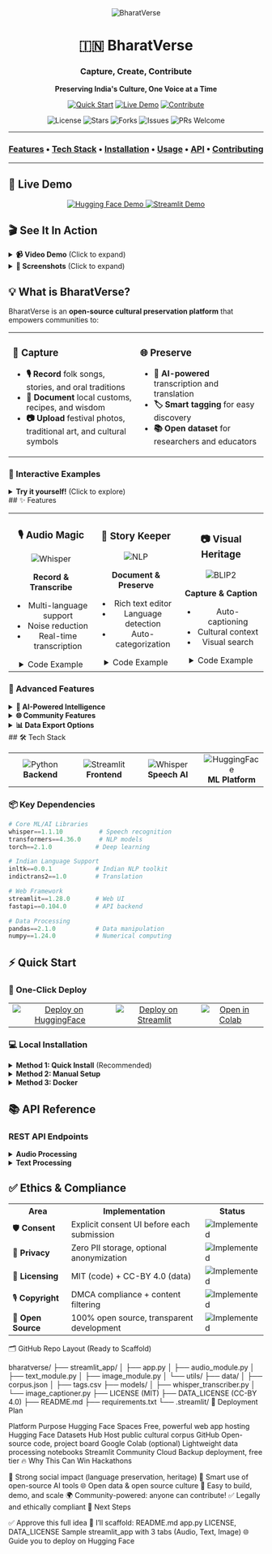 <div align="center">
  <img src="https://img.shields.io/badge/BharatVerse-Preserving_Culture-orange?style=for-the-badge&logo=data:image/png;base64,iVBORw0KGgoAAAANSUhEUgAAAA4AAAAOCAYAAAAfSC3RAAAABHNCSVQICAgIfAhkiAAAAAlwSFlzAAAA7AAAAOwBeShxvQAAABl0RVh0U29mdHdhcmUAd3d3Lmlua3NjYXBlLm9yZ5vuPBoAAADMSURBVCiRY/z//z8DOgACxohYRgYGhv8MDAwMTAxoAAWjAiyKwIr+MzAwMLy/yLDl6SWG/0yMDIwMjAz/mRgZGBn+MzIy/P/PwPCfgYGBgeE/I8N/RgYGhv+MDKzPrzBsAXGQNYLV/Qcqhmv6z8Rw5/xFBgYmBgaG/0wMd85fYmBg+M/AwPCfieE/yG0gzeBAEDgLxJcYwBb8/88Acfp/iFP+MzH8hzsVGTC9PMdwnYmBgeE/iBBN/Gf4D2HBiP9QISYGBgYGJnSJUQAAktVBBr7hPVQAAAAASUVORK5CYII=" alt="BharatVerse">
  
  # 🇮🇳 BharatVerse
  
  ### **Capture, Create, Contribute**
  
  <p align="center">
    <strong>Preserving India's Culture, One Voice at a Time</strong>
  </p>
  
  <p align="center">
    <a href="#-quick-start"><img src="https://img.shields.io/badge/Quick_Start-→-brightgreen?style=for-the-badge" alt="Quick Start"></a>
    <a href="#-live-demo"><img src="https://img.shields.io/badge/Live_Demo-→-blue?style=for-the-badge" alt="Live Demo"></a>
    <a href="#-contribute"><img src="https://img.shields.io/badge/Contribute-→-orange?style=for-the-badge" alt="Contribute"></a>
  </p>
  
  <p align="center">
    <img src="https://img.shields.io/github/license/yourusername/bharatverse?style=flat-square" alt="License">
    <img src="https://img.shields.io/github/stars/yourusername/bharatverse?style=flat-square" alt="Stars">
    <img src="https://img.shields.io/github/forks/yourusername/bharatverse?style=flat-square" alt="Forks">
    <img src="https://img.shields.io/github/issues/yourusername/bharatverse?style=flat-square" alt="Issues">
    <img src="https://img.shields.io/badge/PRs-welcome-brightgreen.svg?style=flat-square" alt="PRs Welcome">
  </p>
</div>

---

<div align="center">
  <h3>
    <a href="#-features">Features</a> •
    <a href="#-tech-stack">Tech Stack</a> •
    <a href="#-installation">Installation</a> •
    <a href="#-usage">Usage</a> •
    <a href="#-api-reference">API</a> •
    <a href="#-contributing">Contributing</a>
  </h3>
</div>

---

## 🚀 Live Demo

<div align="center">
  <a href="https://huggingface.co/spaces/teluguverse/demo">
    <img src="https://img.shields.io/badge/🤗_Hugging_Face-Demo-yellow?style=for-the-badge" alt="Hugging Face Demo">
  </a>
  <a href="https://teluguverse.streamlit.app">
    <img src="https://img.shields.io/badge/Streamlit-Demo-red?style=for-the-badge" alt="Streamlit Demo">
  </a>
</div>

## 🎬 See It In Action

<details>
<summary><b>📹 Video Demo</b> (Click to expand)</summary>

[![BharatVerse Demo](https://img.youtube.com/vi/DEMO_VIDEO_ID/0.jpg)](https://www.youtube.com/watch?v=DEMO_VIDEO_ID)

</details>

<details>
<summary><b>📸 Screenshots</b> (Click to expand)</summary>

| Audio Recording | Text Stories | Image Upload |
|:--------------:|:------------:|:------------:|
| ![Audio](https://via.placeholder.com/300x200?text=Audio+Recording) | ![Text](https://via.placeholder.com/300x200?text=Text+Stories) | ![Image](https://via.placeholder.com/300x200?text=Image+Upload) |

</details>

## 💡 What is BharatVerse?

BharatVerse is an **open-source cultural preservation platform** that empowers communities to:

<table>
<tr>
<td width="50%">

### 🎯 Capture
- **🎙️ Record** folk songs, stories, and oral traditions
- **📝 Document** local customs, recipes, and wisdom
- **📷 Upload** festival photos, traditional art, and cultural symbols

</td>
<td width="50%">

### 🌐 Preserve
- **🤖 AI-powered** transcription and translation
- **🏷️ Smart tagging** for easy discovery
- **📚 Open dataset** for researchers and educators

</td>
</tr>
</table>

### 🎪 Interactive Examples

<details>
<summary><b>Try it yourself!</b> (Click to explore)</summary>

```python
# Example: Transcribe a Marathi folk song
from bharatverse import AudioProcessor

audio = AudioProcessor()
result = audio.transcribe("marathi_folk_song.mp3")
print(result.text)  # "पाऊस आला पाऊस आला..."
print(result.translation)  # "The rain has come, the rain has come..."
print(result.tags)  # ['Marathi', 'Folk Song', 'Monsoon', 'Maharashtra']
```

</details>
## ✨ Features

<table>
<tr>
<td width="33%" align="center">

### 🎙️ Audio Magic
<img src="https://img.shields.io/badge/Whisper-AI-blue?style=flat-square" alt="Whisper">

**Record & Transcribe**
- Multi-language support
- Noise reduction
- Real-time transcription

<details>
<summary>Code Example</summary>

```python
from bharatverse import record_audio

audio = record_audio(duration=30)
transcript = audio.transcribe(
    language="auto",
    translate=True
)
```
</details>

</td>
<td width="33%" align="center">

### 📝 Story Keeper
<img src="https://img.shields.io/badge/NLP-Powered-green?style=flat-square" alt="NLP">

**Document & Preserve**
- Rich text editor
- Language detection
- Auto-categorization

<details>
<summary>Code Example</summary>

```python
from bharatverse import StoryTeller

story = StoryTeller()
story.add_content(
    text="पाणी रे पाणी तेरा रंग कैसा",
    category="folk_song"
)
```
</details>

</td>
<td width="33%" align="center">

### 📷 Visual Heritage
<img src="https://img.shields.io/badge/BLIP2-Vision-purple?style=flat-square" alt="BLIP2">

**Capture & Caption**
- Auto-captioning
- Cultural context
- Visual search

<details>
<summary>Code Example</summary>

```python
from bharatverse import ImageProcessor

img = ImageProcessor()
result = img.analyze(
    "holi_celebration.jpg",
    generate_caption=True
)
```
</details>

</td>
</tr>
</table>

### 🌟 Advanced Features

<details>
<summary><b>🤖 AI-Powered Intelligence</b></summary>

- **Smart Tagging**: Automatic cultural context detection
- **Language Models**: Support for 22+ Indian languages
- **Translation Pipeline**: Cross-lingual content discovery
- **Sentiment Analysis**: Understand emotional context

</details>

<details>
<summary><b>🌐 Community Features</b></summary>

- **Collaborative Editing**: Wiki-style contributions
- **Version Control**: Track changes and improvements
- **Gamification**: Earn badges for contributions
- **API Access**: Build on top of our platform

</details>

<details>
<summary><b>📊 Data Export Options</b></summary>

```bash
# Export formats available
bharatverse export --format json --filter "language:hindi"
bharatverse export --format csv --filter "region:rajasthan"
bharatverse export --format parquet --filter "type:folk_song"
```

</details>
## 🛠️ Tech Stack

<table>
<tr>
<td align="center" width="25%">
<img src="https://img.shields.io/badge/Python-3.9+-blue?style=for-the-badge&logo=python" alt="Python">
<br><b>Backend</b>
</td>
<td align="center" width="25%">
<img src="https://img.shields.io/badge/Streamlit-1.28+-red?style=for-the-badge&logo=streamlit" alt="Streamlit">
<br><b>Frontend</b>
</td>
<td align="center" width="25%">
<img src="https://img.shields.io/badge/Whisper-OpenAI-green?style=for-the-badge&logo=openai" alt="Whisper">
<br><b>Speech AI</b>
</td>
<td align="center" width="25%">
<img src="https://img.shields.io/badge/HuggingFace-🤗-yellow?style=for-the-badge" alt="HuggingFace">
<br><b>ML Platform</b>
</td>
</tr>
</table>

### 📦 Key Dependencies

```python
# Core ML/AI Libraries
whisper==1.1.10          # Speech recognition
transformers==4.36.0     # NLP models
torch==2.1.0            # Deep learning

# Indian Language Support
inltk==0.0.1            # Indian NLP toolkit
indictrans2==1.0        # Translation

# Web Framework
streamlit==1.28.0       # Web UI
fastapi==0.104.0        # API backend

# Data Processing
pandas==2.1.0           # Data manipulation
numpy==1.24.0           # Numerical computing
```

## ⚡ Quick Start

### 🎯 One-Click Deploy

<table>
<tr>
<td align="center">
<a href="https://huggingface.co/spaces/bharatverse/demo?duplicate=true">
<img src="https://img.shields.io/badge/Deploy%20on-HuggingFace-yellow?style=for-the-badge&logo=huggingface" alt="Deploy on HuggingFace">
</a>
</td>
<td align="center">
<a href="https://share.streamlit.io/deploy?repository=bharatverse/bharatverse">
<img src="https://img.shields.io/badge/Deploy%20on-Streamlit-red?style=for-the-badge&logo=streamlit" alt="Deploy on Streamlit">
</a>
</td>
<td align="center">
<a href="https://colab.research.google.com/github/bharatverse/bharatverse/blob/main/notebooks/quickstart.ipynb">
<img src="https://img.shields.io/badge/Open%20in-Colab-orange?style=for-the-badge&logo=googlecolab" alt="Open in Colab">
</a>
</td>
</tr>
</table>

### 💻 Local Installation

<details>
<summary><b>Method 1: Quick Install</b> (Recommended)</summary>

```bash
# Clone and setup in one command
curl -sSL https://raw.githubusercontent.com/bharatverse/bharatverse/main/install.sh | bash

# Or using Python
pip install bharatverse
bharatverse run
```

</details>

<details>
<summary><b>Method 2: Manual Setup</b></summary>

```bash
# 1. Clone the repository
git clone https://github.com/yourusername/bharatverse.git
cd bharatverse

# 2. Create virtual environment
python -m venv venv
source venv/bin/activate  # On Windows: venv\Scripts\activate

# 3. Install dependencies
pip install -r requirements.txt

# 4. Download ML models
python scripts/download_models.py

# 5. Run the app
streamlit run app.py
```

</details>

<details>
<summary><b>Method 3: Docker</b></summary>

```bash
# Using Docker Compose
docker-compose up

# Or build manually
docker build -t bharatverse .
docker run -p 8501:8501 bharatverse
```

</details>

## 📚 API Reference

### REST API Endpoints

<details>
<summary><b>Audio Processing</b></summary>

```bash
# Upload and transcribe audio
curl -X POST "http://localhost:8000/api/v1/audio/transcribe" \
  -H "Content-Type: multipart/form-data" \
  -F "file=@recording.mp3" \
  -F "language=auto"

# Response
{
  "text": "पाऊस आला पाऊस आला",
  "language": "marathi",
  "confidence": 0.95,
  "translation": "The rain has come",
  "tags": ["folk_song", "monsoon", "maharashtra"]
}
```

</details>

<details>
<summary><b>Text Processing</b></summary>

```python
# Python SDK Example
from bharatverse import BharatVerseAPI

api = BharatVerseAPI(api_key="your_key")

# Submit text content
response = api.text.create(
    content="सत्यमेव जयते",
    metadata={
        "type": "proverb",
        "region": "national",
        "language": "sanskrit"
    }
)
```

</details>

## ✅ Ethics & Compliance

<table>
<tr>
<th>Area</th>
<th>Implementation</th>
<th>Status</th>
</tr>
<tr>
<td>🛡️ <b>Consent</b></td>
<td>Explicit consent UI before each submission</td>
<td><img src="https://img.shields.io/badge/✓-Implemented-green" alt="Implemented"></td>
</tr>
<tr>
<td>🔐 <b>Privacy</b></td>
<td>Zero PII storage, optional anonymization</td>
<td><img src="https://img.shields.io/badge/✓-Implemented-green" alt="Implemented"></td>
</tr>
<tr>
<td>📜 <b>Licensing</b></td>
<td>MIT (code) + CC-BY 4.0 (data)</td>
<td><img src="https://img.shields.io/badge/✓-Implemented-green" alt="Implemented"></td>
</tr>
<tr>
<td>🎙️ <b>Copyright</b></td>
<td>DMCA compliance + content filtering</td>
<td><img src="https://img.shields.io/badge/✓-Implemented-green" alt="Implemented"></td>
</tr>
<tr>
<td>🤝 <b>Open Source</b></td>
<td>100% open source, transparent development</td>
<td><img src="https://img.shields.io/badge/✓-Implemented-green" alt="Implemented"></td>
</tr>
</table>
🗂️ GitHub Repo Layout (Ready to Scaffold)

bharatverse/
├── streamlit_app/
│   ├── app.py
│   ├── audio_module.py
│   ├── text_module.py
│   ├── image_module.py
│   └── utils/
├── data/
│   ├── corpus.json
│   ├── tags.csv
├── models/
│   ├── whisper_transcriber.py
│   └── image_captioner.py
├── LICENSE (MIT)
├── DATA_LICENSE (CC-BY 4.0)
├── README.md
├── requirements.txt
└── .streamlit/
🚀 Deployment Plan

Platform	Purpose
Hugging Face Spaces	Free, powerful web app hosting
Hugging Face Datasets Hub	Host public cultural corpus
GitHub	Open-source code, project board
Google Colab (optional)	Lightweight data processing notebooks
Streamlit Community Cloud	Backup deployment, free tier
🔥 Why This Can Win Hackathons

📢 Strong social impact (language preservation, heritage)
🤖 Smart use of open-source AI tools
🌐 Open data & open source culture
📱 Easy to build, demo, and scale
🌍 Community-powered: anyone can contribute!
✅ Legally and ethically compliant
🧩 Next Steps

✅ Approve this full idea
🚀 I’ll scaffold:
README.md
app.py
LICENSE, DATA_LICENSE
Sample streamlit_app with 3 tabs (Audio, Text, Image)
🌐 Guide you to deploy on Hugging Face